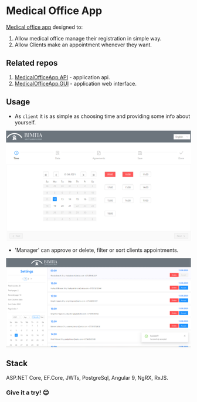 # Medical Office App

[Medical office app](https://register-vimpa.herokuapp.com/) designed to:
1) Allow medical office manage their registration in simple way.
2) Allow Clients make an appointment whenever they want. 

## Related repos

1) [MedicalOfficeApp.API](https://github.com/RI-Software/MedicalOfficeApp.API) - application api.
2) [MedicalOfficeApp.GUI](https://github.com/RI-Software/MedicalOfficeApp.GUI) - application web interface.

## Usage 

* As `client` it is as simple as choosing time and  providing some info about yourself.

![client](./assets/client.png)

* 'Manager' can approve or delete, filter or sort clients appointments.

![admin](./assets/admin.png)

## Stack

ASP.NET Core, EF.Core, JWTs, PostgreSql, Angular 9, NgRX, RxJS.

### Give it a try! :blush:
